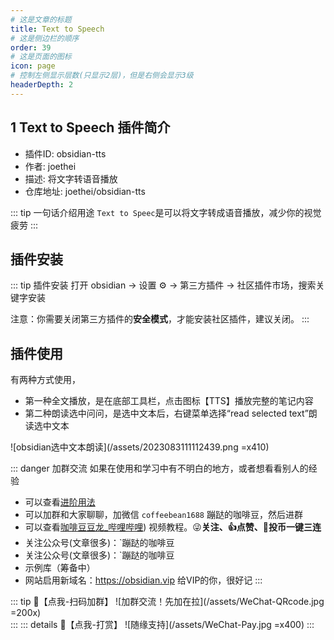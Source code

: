 ```yaml
---
# 这是文章的标题
title: Text to Speech
# 这是侧边栏的顺序
order: 39
# 这是页面的图标
icon: page
# 控制左侧显示层数(只显示2层)，但是右侧会显示3级
headerDepth: 2
---
```

## 1 Text to Speech 插件简介
- 插件ID: obsidian-tts
- 作者: joethei
- 描述: 将文字转语音播放
- 仓库地址: joethei/obsidian-tts

::: tip 一句话介绍用途
`Text to Speec`是可以将文字转成语音播放，减少你的视觉疲劳
:::


## 插件安装
::: tip 插件安装
打开 obsidian → 设置 ⚙️ → 第三方插件 → 社区插件市场，搜索关键字安装

注意：你需要关闭第三方插件的**安全模式**，才能安装社区插件，建议关闭。
:::

## 插件使用 
有两种方式使用，
- 第一种全文播放，是在底部工具栏，点击图标【TTS】播放完整的笔记内容
- 第二种朗读选中问问，是选中文本后，右键菜单选择“read selected text”朗读选中文本

![obsidian选中文本朗读](/assets/2023083111112439.png =x410)


::: danger 加群交流
如果在使用和学习中有不明白的地方，或者想看看别人的经验
- 可以查看[进阶用法](/zh/advanced)
- 可以加群和大家聊聊，加微信 `coffeebean1688` 蹦跶的咖啡豆，然后进群
- 可以查看[咖啡豆豆龙_哔哩哔哩](https://space.bilibili.com/618777356)) 视频教程。😜**关注、👍点赞、📀投币一键三连**
- 关注公众号(文章很多)：`蹦跶的咖啡豆
- 关注公众号(文章很多)：`蹦跶的咖啡豆
- 示例库（筹备中）
- 网站启用新域名：https://obsidian.vip 给VIP的你，很好记
:::

::: tip 🌱【点我-扫码加群】
![加群交流！先加在拉](/assets/WeChat-QRcode.jpg =200x)  
::: 
::: details 🍻【点我-打赏】
![随缘支持](/assets/WeChat-Pay.jpg =x400)
::: 
